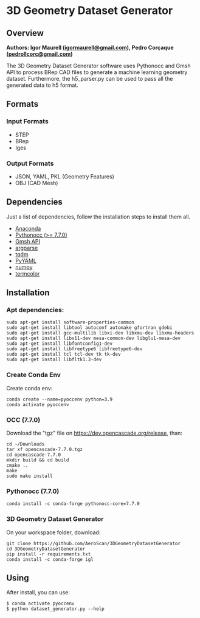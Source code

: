 # 3D Geometry Dataset Generator
## Overview
**Authors: Igor Maurell (igormaurell@gmail.com), Pedro Corçaque (pedrollcorc@gmail.com)**

The 3D Geometry Dataset Generator software uses Pythonocc and Gmsh API to process BRep CAD files to generate a machine learning geometry dataset. Furthermore, the h5_parser.py can be used to pass all the generated data to h5 format.

## Formats
### Input Formats
- STEP
- BRep
- Iges
### Output Formats
- JSON, YAML, PKL (Geometry Features)
- OBJ (CAD Mesh)

## Dependencies
Just a list of dependencies, follow the installation steps to install them all.
- [Anaconda](https://www.anaconda.com)
- [Pythonocc (>= 7.7.0)](https://github.com/tpaviot/pythonocc-core)
- [Gmsh API](https://gmsh.info/)
- [argparse](https://pypi.org/project/argparse/)
- [tqdm](https://github.com/tqdm/tqdm)
- [PyYAML](https://pypi.org/project/PyYAML/)
- [numpy](https://pypi.org/project/numpy/)
- [termcolor](https://pypi.org/project/termcolor/)

## Installation

### Apt dependencies:

    sudo apt-get install software-properties-common
    sudo apt-get install libtool autoconf automake gfortran gdebi
    sudo apt-get install gcc-multilib libxi-dev libxmu-dev libxmu-headers
    sudo apt-get install libx11-dev mesa-common-dev libglu1-mesa-dev
    sudo apt-get install libfontconfig1-dev
    sudo apt-get install libfreetype6 libfreetype6-dev
    sudo apt-get install tcl tcl-dev tk tk-dev
    sudo apt-get install libfltk1.3-dev

### Create Conda Env
Create conda env:

    conda create --name=pyoccenv python=3.9
    conda activate pyoccenv

### OCC (7.7.0)
Download the "tgz" file on https://dev.opencascade.org/release, than:

    cd ~/Downloads
    tar xf opencascade-7.7.0.tgz
    cd opencascade-7.7.0
    mkdir build && cd build
    cmake ..
    make
    sudo make install

### Pythonocc (7.7.0)

    conda install -c conda-forge pythonocc-core=7.7.0

### 3D Geometry Dataset Generator
On your workspace folder, download:

    git clone https://github.com/AeroScan/3DGeometryDatasetGenerator
    cd 3DGeometryDatasetGenerator
    pip install -r requirements.txt
    conda install -c conda-forge igl

## Using
After install, you can use:
    
    $ conda activate pyoccenv
    $ python dataset_generator.py --help